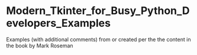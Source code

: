 # Modern_Tkinter_for_Busy_Python_Developers_Examples
Examples (with additional comments) from or created per the the content in the book by Mark Roseman
